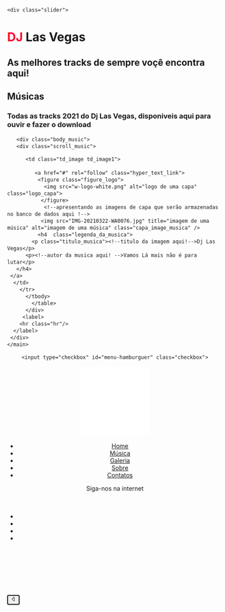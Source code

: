 <!DOCTYPE html>

  <!--configurando metadados do site-->
 
<meta name="referrer" content="origin-when-crossorigin" id="meta_referrer" />
<html lang="pt" > <head><meta http-equiv="content-language" content="pt-pt" /> 
<meta charset="utf-8" /> 
<meta http-equiv="X-UA-Compatible" content="IE=edge" />
<meta name="viewport" content="width=device-width, initial-scale=1" /> 
<meta name="robots" content="index,follow,max-image-preview:large,max-snippet:-1,max-video:-1" /> 
<meta name="googlebot" content="index,follow,max-image-preview:large,max-snippet:-1,max-video-preview:-1" />
 <!-- dizendo aos crawlers para não ter uma box com input de pesquisar-->
     <meta name="google" content="nositelinkssearchbox"> 
     <!-- dizendo aos crawlers qu a pesquisa pode ser feita por voz-->
     <meta name="robots" content="translate" /> 
     <meta name="dcterms.language" content="pt"> 
     <meta http-equiv="content-language" content="pt" />
     <meta name="rating" content="general" />
     <!-- dizendo aos crawlers que este conteúdo pode ser acessado por todo mundo-->
     <meta name="distribution" content="global">
     <meta name="google" content="pagereadaloud" /> 
     <link rel="canonical" href="https://www.Djlasvegas.com"/> 

  <title>DJ Las Vegas - As melhores tracks 2021</title>  
  <meta name="keywords" content="melhores tracks,musica,dj,melhor dj,imagens de festa,alta qualidade,dowload de musica,beat,serviços para festas,musicas 2021" /> 
  <meta name="dcterms.type" content="Service">   
  <link rel="alternate" hreflang="pt" href="https://www.Djlasvegas.com"/>  
  <link rel="shortcut icon" href="" sizes="32x32" />
  <!-- especificando o email dos responsaveis pelo site--> 
  <meta name="reply-to" content="Serviços@TechBrains" /> 
  <meta name="description" content="" />  
 <!-- open graph -->
<!-- dando permissão para compartilhar com as redes sociais e descrevendo  o que deve aparecer -->
  <meta property="og:title" content="Dj las vegas - As melhores tracks" />
  <meta property="og:type" content="website" /> 
<meta property="twitter:description" content=" " />
  <meta property="og:locale" content="pt_pt" /> 
  <meta property="og:url" content="https://www.Djlasvegas.com/" />
  <meta property="og:site_name" content="Dj las vegas" />    
  <meta property="og:image" content=" " />
  <meta property="og:image:width" content="1200" />
  <meta property="og:image:height" content="630" />  
    <meta property="og:image:type" content="image/png" />  
<meta property="article:published_time" content="2021-01-21T16:10:06+00:00" />

<!-- twitter open graph -->
 
<meta property="twitter:url" content="https://www.Djlasvegas.com/">
<meta property="twitter:title" content="Dj las vegas - As melhores tracks" />
<meta property="twitter:description" content=" " />
<meta property="og:image" content=" " /> 
<meta property="twitter:type" content="article" /> 
<meta property="twitter:site" content="@Djlasvegas" />   
<meta name="twitter:card" content="summarylarge_image" /> 
<meta name="twitter:image:alt" content="Dj las vegas- as melhores tracks" />

<meta name="generator" content="Visual Studio Code" /> 
<link rel="alternate" hreflang="br" href="https://www.Djlasvegas.com/br/" />
<link rel="alternate" hreflang="ao" href="https://www.Djlasvegas.com/ao/" /> 
 
<!-- pre-carregando no momento de renrização-->
<meta rel="preload" as="image" href=""/>
<meta rel="preload" as="document" />
<meta rel="preload" as="style" href="index.css"/>
<meta rel="preload" as="script" />

<link rel='dns-prefetch' href='//www.google.com' />
<link rel="preconnect" href="https://www.youtube.com" >

<link rel="stylesheet" type="text/css" href="index.css">
    <link rel="stylesheet" href="https://cdnjs.cloudflare.com/ajax/libs/font-awesome/4.5.0/css/font-awesome.css">
 </head>     
 
 
<body> 
   
<!--slide -->
    <div class="slider">
       
<label class="slideshow image1"></label>
<label class="slideshow image2"></label>
<label class="slideshow image3"></label>
<label class="slideshow image4"></label>
<label class="slideshow image5"></label>
<label class="slideshow image6"></label>


 </div> 
<!--fim do slide -->
 
 
  <hgroup class="hgroup"> 
  <h1 class="cabecalho1_musica"><span style="color: #fb062a">DJ</span> Las Vegas</h1>
  <h2 class="cabecalho2_musica">As melhores tracks de sempre voçê encontra aqui!</h2>
 </hgroup>  
<!-- aqui entra um section -->
  
<!-- fim de section -->

 <section class="section_musica">
 <article> 
 <main>
 

 
  <hgroup class="musica"> 
          <h2>Músicas</h2>
          <h3 class="cabecalho4_musica">Todas as tracks 2021 do Dj Las Vegas, disponiveis aqui para ouvir e fazer o download</h3>
  </hgroup>

       <div class="body_music">   
       <div class="scroll_music"> 
          
 <table class="table_music" cellspacing="30">
    <tbody >
       <tr class="tr_music" > 
        

          <td class="td_image td_image1">
             
             <a href="#" rel="follow" class="hyper_text_link"> 
              <figure class="figure_logo">
                <img src="w-logo-white.png" alt="logo de uma capa" class="logo_capa">
               </figure>
                <!--apresentando as imagens de capa que serão armazenadas no banco de dados aqui !--> 
               <img src="IMG-20210322-WA0076.jpg" title="imagem de uma música" alt="imagem de uma música" class="capa_image_musica" /> 
              <h4  class="legenda_da_musica">  
            <p class="titulo_musica"><!--titulo da imagem aqui!-->Dj Las Vegas</p> 
          <p><!--autor da musica aqui! -->Vamos Lá mais não é para lutar</p>  
       </h4> 
     </a> 
      </td>    
        </tr>  
          </tbody>
            </table>    
          </div>   
         <label>   
        <hr class="hr"/> 
      </label>
     </div> 
    </main> 
  </article> 
  </setion>

<!-- aqui entra um section -->
<section>
  


</section>
<!-- fim de section -->



<!--dashboard-->
  <section class="section_cabecalho"> 
 <header class="header">
 


 
 <nav role="navigation" id="nav_dasboard">
 
    <input type="checkbox" id="menu-hamburguer" class="checkbox">
   <label for="menu-hamburguer"> 
    <div class="menu">
      <span class="hamburguer"></span>
    </div> 
   </label>  

<figure class="check">
  <img src="w-logo-white.png" alt="logo Dj Las vegas" id="logo_dj_las_vegas" title="logo Dj Las vegas" >
</figure> 



<!--menu-->
 <aside class="aside_dashboard"> 

 
 <ul class="dashboard_ul">

   <li class="dashboard_li"><a href="#" class="dashboard_a home" rel="follow" title="Home"> <i class="fa fa-home"></i>  
   Home</a> </li>
   <li class="dashboard_li"><a href="#" class="dashboard_a dashboard_a_hover" rel="follow" title="Música"> <i class="fa fa-music"></i> Música</a></li>
   <li class="dashboard_li"><a href="#" class="dashboard_a dashboard_a_hover" rel="follow" title="Galeria"> <i class="fa fa-picture-o"></i> Galeria</a></li>
   <li class="dashboard_li"><a href="#" class="dashboard_a dashboard_a_hover" rel="follow" title="Sobre"> <i class="fa fa-support"></i> Sobre</a></li>
   <li class="dashboard_li"><a href="#" class="dashboard_a dashboard_a_hover" rel="follow" title="Contatos"> <i class="fa fa-phone"></i> Contatos</a></li> 
 </ul> 
 <!--fim -->

<!--redes sociais -->
<div class="redes_social" >  
   <span class="siga">Siga-nos na internet</span>
          <br><br><br>
        <ul class="redes_social_ul">
          <li class="redes_social_list"><a href="https://www.facebook.com" rel="nofollow" class="facebook redes" title="facebook">
          <i class="fa fa-facebook" ></i></a></li> 
          <li class="redes_social_list"><a href="https://www.whatsapp.com" rel="nofollow" class="whatsapp redes" title="whatsapp">
          <i class="fa fa-whatsapp"></i></a></li> 
          <li class="redes_social_list"><a href="https://www.instagram.com" rel="nofollow" class="instagram redes" title="instagram">
          <i class="fa fa-instagram"></i></a></li> 
          <li class="redes_social_list"><a href="https://www.youtube.com" rel="nofollow" class="youtube redes" title="youtube">
          <i class="fa fa-youtube"></i></a></li>
          <br> <br><br><br>
        </ul> 
</div>
 <!--fim-->

 </aside>   
 </nav>  

 

  </header>
  </section>   
 <!--fim do dashboard --> 
 

<!--   backTop   -->
 <div>
   <button onclick="backToTop()" id="btnTop_script" class="btnTop_style" autofocus="yes">
   <svg width="1em" height="1em" viewBox="0 0 16 16" class="icone_top" fill="currentColor" xmlns="http://www.w3.org/2000/svg">
   <path fill-rule="evenodd" d="M10 12.796L4.519 8 10 3.204v9.592zm-.659.753l-5.48-4.796a1 1 0 0 1 0-1.506l5.48-4.796A1 1 0 0 1 11 3.204v9.592a1 1 0 0 1-1.659.753z"/>
   </button> 
 </div>


 </body>

 </html>

<style type="text/css">
 
 </style> 
 <script type="text/javascript">
                  const slideshowImages = document.querySelectorAll(".slider .slideshow");const nextImageDelay =6000;let currentImageCounter = 0;slideshowImages[currentImageCounter].style.opacity = 1;setInterval(nextImage, nextImageDelay);function nextImage(){const tempCounter = currentImageCounter ;setTimeout(() =>{slideshowImages[tempCounter].style.opacity = 0; },2000);currentImageCounter = (currentImageCounter + 1) % slideshowImages.length; slideshowImages[currentImageCounter].style.opacity = 1;}
</script> 

 <script>/**/ window.onscroll= function(){scroll();};function scroll(){let btn = document.getElementById("btnTop_script");if(document.documentElement.scrollTop > 50){btn.style.opacity= "1";btn.style.right="1%"; }else{btn.style.opacity= "0";btn.style.right="-20%";btn.style.transition="1.1s";}}function backToTop()

